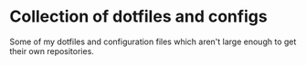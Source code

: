 
# Collection of dotfiles and configs

Some of my dotfiles and configuration files which aren't large enough to
get their own repositories.
